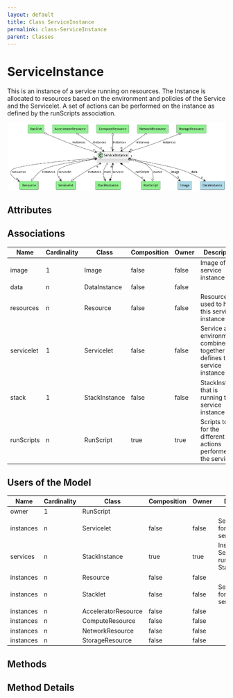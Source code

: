 ```yaml
---
layout: default
title: Class ServiceInstance
permalink: class-ServiceInstance
parent: Classes
---
```


# ServiceInstance

This is an instance of a service running on resources. The Instance is allocated to resources based on the environment and policies of the Service and the Servicelet. A set of actions can be performed on the instance as defined by the runScripts association. 

![Logical Diagram](./logical.png)

## Attributes



## Associations

| Name | Cardinality | Class | Composition | Owner | Description |
| --- | --- | --- | --- | --- | --- |
| image | 1 | Image | false | false | Image of the service instance |
| data | n | DataInstance | false | false |  |
| resources | n | Resource | false | false | Resources used to host this service instance |
| servicelet | 1 | Servicelet | false | false | Service and environment combined together that defines the service instance |
| stack | 1 | StackInstance | false | false | StackInstance that is running the service instance |
| runScripts | n | RunScript | true | true | Scripts to run for the different actions performed in the service |



## Users of the Model

| Name | Cardinality | Class | Composition | Owner | Description |
| --- | --- | --- | --- | --- | --- |
| owner | 1 | RunScript |  |  |  |
| instances | n | Servicelet | false | false | ServiceInstance for the servicelet |
| services | n | StackInstance | true | true | Instances of the Services running in the Stack |
| instances | n | Resource | false | false |  |
| instances | n | Stacklet | false | false | ServiceInstance for the servicelet |
| instances | n | AcceleratorResource | false | false |  |
| instances | n | ComputeResource | false | false |  |
| instances | n | NetworkResource | false | false |  |
| instances | n | StorageResource | false | false |  |





## Methods


<h2>Method Details</h2>
    

